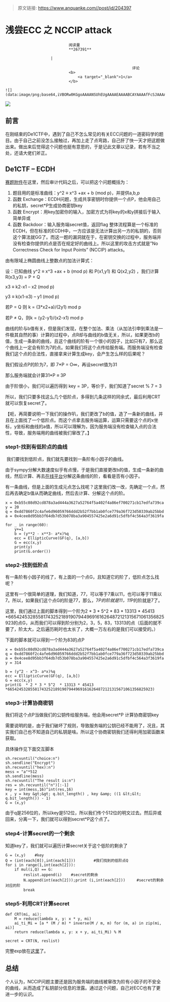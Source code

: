 > 原文链接: https://www.anquanke.com//post/id/204397 


# 浅尝ECC 之 NCCIP attack


                                阅读量   
                                **267391**
                            
                        |
                        
                                                            评论
                                <b>
                                    <a target="_blank">1</a>
                                </b>
                                                                                                                                    ![](data:image/png;base64,iVBORw0KGgoAAAANSUhEUgAAAAEAAAABCAYAAAAfFcSJAAAAAXNSR0IArs4c6QAAAARnQU1BAACxjwv8YQUAAAAJcEhZcwAADsQAAA7EAZUrDhsAAAANSURBVBhXYzh8+PB/AAffA0nNPuCLAAAAAElFTkSuQmCC)
                                                                                            



[![](https://p3.ssl.qhimg.com/t017bc8e3180e115678.jpg)](https://p3.ssl.qhimg.com/t017bc8e3180e115678.jpg)



## 前言

​ 在刚结束的De1CTF中，遇到了自己不怎么常见的有关ECC问题的一道密码学的题目。由于自己之前没怎么接触过，再加上走了点弯路，自己肝了快一天才把这题做出来。做出来后觉得这个问题也挺有意思的，于是记此文章以记录，若有不当之处，还请大佬们斧正。



## De1CTF – ECDH

[赛题附件](https://github.com/JayxV/JayxV.github.io/blob/master/2020/05/05/NCCIP/ECDH.zip)在这里，然后审计代码之后，可以把这个问题概括为：
1. 题目用的是标准曲线：y^2 ≡ x^3 +ax + b (mod p)，并提供a,b,p
1. 函数 Exchange：ECDH问题，生成共享密钥时你提供一个点P，他会用自己的私钥，secret*P生成协商密钥key
1. 函数 Encrypt：用key加密你的输入，加密方式为将key的x和y拼接后于输入简单异或
1. 函数 Backdoor：输入服务端secret值，返回flag
整体流程算是一个标准的ECDH，但在标准的ECDH中，一方应该是无法计算出另一方的私钥的，否则这个算法就GG了。而这一题的漏洞就在于，在密钥交换的过程中，服务端并没有检查你提供的点是否在规定好的曲线上。所以这里的攻击方式就是”No Correctness Check for Input Points” (NCCIP) attacks。

由有限域上椭圆曲线上整数点的加法计算式：

设：已知曲线 y^2 ≡ x^3 +ax + b (mod p) 和 P(x1,y1) 和 Q(x2,y2) ，我们计算R(x3,y3) = P + Q

x3 ≡ k2-x1 – x2 (mod p)

y3 ≡ k(x1-x3) – y1 (mod p)

若P = Q 则 k = (3*x2+a)/(2y1) mod p

若P ≠ Q，则k = (y2-y1)/(x2-x1) mod p

曲线的阶与b值有关，但是我们发现，在整个加法、乘法（从加法引申到乘法是一件极其自然的事）计算的过程中，点R却与曲线的b值无关，所以，如果更改b的值，生成一条新的曲线，且这个曲线的阶有一个很小的因子，比如只有7，那么这个曲线上一定会有阶为7的点。如果我们将这个点传给服务端。而服务端没有检查我们这个点的合法性，直接拿来计算生成key，会产生怎么样的后果呢？

我们假设点P的阶为7，即 7*P = O∞，再设secret值为31

那么服务端就会计算31*P ≡ 3P

由于阶很小，我们可以遍历得到 key = 3P，等价于，我们知道了secret % 7 = 3

所以，我们只要多找这么几个低阶点，多得到几条这样的同余式，最后利用CRT就可以恢复secret了。

【呃，再简要说明一下我们的操作叭，我们更改了b的值，造了一条新的曲线，并且在上面找了一个低阶点。而这个点拿去服务端运算，运算只需要这个点的x坐标，y坐标和曲线的a值，所以可以理解为，因为服务端没有检查输入点的合法性，导致，服务端用的曲线被我们窜改了。】

### <a class="reference-link" name="step1-%E6%89%BE%E5%88%B0%E6%9C%89%E4%BD%8E%E9%98%B6%E7%82%B9%E7%9A%84%E6%9B%B2%E7%BA%BF"></a>step1-找到有低阶点的曲线

​ 我们要找到低阶点，我们就先要找到一条阶有小因子的曲线。

​ 由于sympy分解大数速度似乎有点慢，于是我们直接更改b的值，生成一条新的曲线，然后计算、再去[在线平台](http://www.factordb.com/)分解这条曲线的阶，看看是否有小因子。

​ 有一条曲线，但是上面的生成元点怎么找呢？这里我们改一改，先确定一个点，然后再去确定b值从而确定曲线，然后去计算、分解这个点的阶。

```
x = 0xb55c08d92cd878a3ad444a3627a52764f5a402f4a86ef700271cb17edfa739ca
y = 20
q = 0xdd7860f2c4afe6d96059766ddd2b52f7bb1ab0fce779a36f723d50339ab25bbd
a = 0x4cee8d95bb3f64db7d53b078ba3a904557425e2a6d91c5dfbf4c564a3f3619fa

for _ in range(60):
    y+=1
    b = (y**2 - x**3- a*x)%q
    ecc = EllipticCurve(GF(q), [a,b])
    G = ecc(x,y)
    print(y)
    print(G.order())
```

### <a class="reference-link" name="step2-%E6%89%BE%E5%88%B0%E4%BD%8E%E9%98%B6%E7%82%B9"></a>step2-找到低阶点

有一条阶有小因子的线了，有上面的一个点G，且知道它的阶了，低阶点怎么找呢？

这里有一个很简单的道理，我们知道，77，可以等于7乘以11，也可以等于11乘以7。所以，如果我们这个点G的阶是77，那么，7*P的阶就是11，11*P的阶就是7了。

这里，我们通过上面的脚本得到一个阶为2 * 3 * 5^2 * 83 * 13313 * 45413 *6654245328558174325218919079449691616264872121315671061356825923的点G，从而我们可以得到阶分别为2，3，5，83，13313的点（后面的就不要了，阶太大，之后遍历耗时也太长了，大概一万左右的是我们可以接受的。）

下面的脚本就可以得到一个阶为83的点P

```
x = 0xb55c08d92cd878a3ad444a3627a52764f5a402f4a86ef700271cb17edfa739ca
q = 0xdd7860f2c4afe6d96059766ddd2b52f7bb1ab0fce779a36f723d50339ab25bbd
a = 0x4cee8d95bb3f64db7d53b078ba3a904557425e2a6d91c5dfbf4c564a3f3619fa
y = 314

b = (y^2 - x^3- a*x)%q
ecc = EllipticCurve(GF(q), [a,b])
G = ecc(x,y)
print(G  * 2 * 3 * 5^2  * 13313 * 45413 *6654245328558174325218919079449691616264872121315671061356825923)
```

### <a class="reference-link" name="step3-%E8%AE%A1%E7%AE%97%E5%8D%8F%E5%95%86%E5%AF%86%E9%92%A5"></a>step3-计算协商密钥

我们将这个点P当做我们的公钥传给服务端，他会用secret*P 计算协商密钥key

需要说明的是，由于我们破坏了规则，导致服务端的公钥已经不能用了，况且，其实我们自己也不知道自己的私钥是啥。所以这个协商密钥我们还得利用加密函数来获取。

具体操作见下面交互脚本

```
sh.recvuntil("choice:n")
sh.sendline("Encrypt")
sh.recvuntil("hex):n")
mess = "a"*512
sh.sendline(mess)
sh.recvuntil("The result is:n")
res = sh.recvuntil("n")[:-1]
key = int(mess,16)^int(res,16)
x , y = key &gt;&gt; q.bit_length() , key &amp; ((1 &lt;&lt; q.bit_length()) - 1)
G = (x,y)
```

由于q是256位的，所以key是512位，所以我们传个512位的明文过去。然后异或回来，分离一下，我们就可以得到secret*P这个点了。

### <a class="reference-link" name="step4-%E8%AE%A1%E7%AE%97secret%E7%9A%84%E4%B8%80%E4%B8%AA%E5%89%A9%E4%BD%99"></a>step4-计算secret的一个剩余

知道key了，我们就可以遍历计算secret关于这个低阶的剩余了

```
G = (x,y)    #key
Q = (int(each[0]),int(each[1]))        #我们找到的低阶点Q
for i in range(1,int(each[2])):
    if mul(i,Q) == G:
        reslist.append(i)    #secret的剩余
        N.append(int(each[2]));print (i,int(each[2]))     #secret的剩余对应的阶
        break
```

### <a class="reference-link" name="step5-%E5%88%A9%E7%94%A8CRT%E8%AE%A1%E7%AE%97secret"></a>step5-利用CRT计算secret

```
def CRT(mi, ai):
    M = reduce(lambda x, y: x * y, mi)
    ai_ti_Mi = [a * (M / m) * inverse(M / m, m) for (m, a) in zip(mi, ai)]
    return reduce(lambda x, y: x + y, ai_ti_Mi) % M

secret = CRT(N, reslist)
```

完整exp放在[这里](https://github.com/JayxV/JayxV.github.io/blob/master/2020/05/05/NCCIP/ECDH-exp.zip)了。



## 总结

个人认为，NCCIP问题主要还是因为服务端的曲线被窜改为阶有小因子的不安全的曲线，从而造成了私钥部分信息的泄露。通过这个问题，自己对ECC也有了更进一步的认识。
